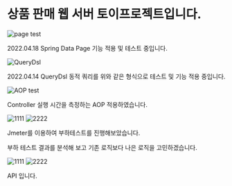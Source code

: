 # 상품 판매 웹 서버 토이프로젝트입니다.

![page test](https://user-images.githubusercontent.com/90826012/163757869-14dc89fe-bf61-48f4-b59e-d695636fdd4f.PNG)

2022.04.18
Spring Data Page 기능 적용 및 테스트 중입니다.

![QueryDsl](https://user-images.githubusercontent.com/90826012/163416354-e9cdf629-81f0-4fde-afa4-1245784bec8f.PNG)

2022.04.14
QueryDsl 동적 쿼리를 위와 같은 형식으로 테스트 및 기능 적용 중입니다.

![AOP test](https://user-images.githubusercontent.com/90826012/163409662-490724ab-d85c-473f-9877-0a299660038c.PNG)

Controller 실행 시간을 측정하는 AOP 적용하였습니다.

![1111](https://user-images.githubusercontent.com/90826012/158863172-67ca1b20-ae7e-41e8-abd0-47ba63311d40.PNG)
![2222](https://user-images.githubusercontent.com/90826012/158863175-9e3158ac-d468-4892-bf53-770484fe964f.PNG)

Jmeter를 이용하여 부하테스트를 진행해보았습니다.

부하 테스트 결과를 분석해 보고 기존 로직보다 나은 로직을 고민하겠습니다.

![1111](https://user-images.githubusercontent.com/90826012/158407519-61dedf98-3d39-4a84-b65b-837e8e4f8daa.PNG)
![2222](https://user-images.githubusercontent.com/90826012/158407527-faf48ddf-f85b-4e80-9bd2-93ae03b02180.PNG)

API 입니다.
